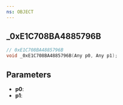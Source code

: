 ```yaml
---
ns: OBJECT
---
```

## _0xE1C708BA4885796B

```c
// 0xE1C708BA4885796B
void _0xE1C708BA4885796B(Any p0, Any p1);
```

## Parameters
* **p0**:
* **p1**:
